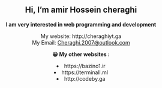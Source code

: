 <center><h2> Hi, I’m amir Hossein cheraghi </h2>
<p>
<b>
I am very interested in web programming and development
</b>

<br />
 <p>My website: http://cheraghiyt.ga 
<br /> My Email: <a href="mailto:Cheraghi.2007@outlook.com">Cheraghi.2007@outlook.com</a>

<b> 😀️ My other websites :</b>
<li> https://bazino1.ir <br />
<li> https://terminall.ml <br />
<li> http://codeby.ga <br />
</li>
